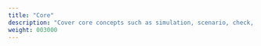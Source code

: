 ```yaml
---
title: "Core"
description: "Cover core concepts such as simulation, scenario, check, session, assertions and much more."
weight: 003000
---
```

